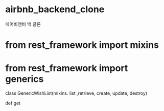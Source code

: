 # airbnb_backend_clone
에어비앤비 백 클론


# from rest_framework import mixins
# from rest_framework import generics

class GenericWishList(mixins. list ,retrieve, create, update, destroy)

def get